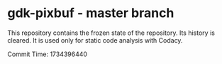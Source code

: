 # gdk-pixbuf - master branch

This repository contains the frozen state of the repository.
Its history is cleared. It is used only for static code
analysis with Codacy.

Commit Time: 1734396440
